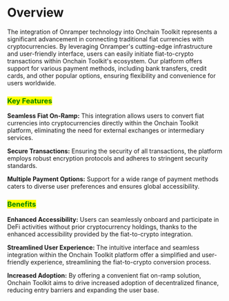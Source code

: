 # Overview

The integration of Onramper technology into Onchain Toolkit represents a significant advancement in connecting traditional fiat currencies with cryptocurrencies. By leveraging Onramper's cutting-edge infrastructure and user-friendly interface, users can easily initiate fiat-to-crypto transactions within Onchain Toolkit's ecosystem. Our platform offers support for various payment methods, including bank transfers, credit cards, and other popular options, ensuring flexibility and convenience for users worldwide.

### <mark style="color:green;">**Key Features**</mark>

**Seamless Fiat On-Ramp:** This integration allows users to convert fiat currencies into cryptocurrencies directly within the Onchain Toolkit platform, eliminating the need for external exchanges or intermediary services.

**Secure Transactions:** Ensuring the security of all transactions, the platform employs robust encryption protocols and adheres to stringent security standards.

**Multiple Payment Options:** Support for a wide range of payment methods caters to diverse user preferences and ensures global accessibility.

### <mark style="color:green;">Benefits</mark>

**Enhanced Accessibility:** Users can seamlessly onboard and participate in DeFi activities without prior cryptocurrency holdings, thanks to the enhanced accessibility provided by the fiat-to-crypto integration.

**Streamlined User Experience:** The intuitive interface and seamless integration within the Onchain Toolkit platform offer a simplified and user-friendly experience, streamlining the fiat-to-crypto conversion process.

**Increased Adoption:** By offering a convenient fiat on-ramp solution, Onchain Toolkit aims to drive increased adoption of decentralized finance, reducing entry barriers and expanding the user base.
